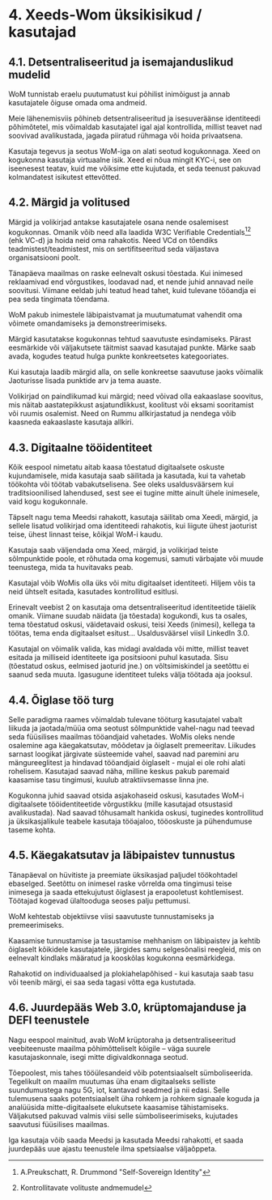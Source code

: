 # 4. Xeeds-Wom üksikisikud / kasutajad

## 4.1. Detsentraliseeritud ja isemajanduslikud mudelid

WoM tunnistab eraelu puutumatust kui põhilist inimõigust ja annab kasutajatele õiguse omada oma andmeid.

Meie lähenemisviis põhineb detsentraliseeritud ja isesuveräänse identiteedi põhimõtetel, mis võimaldab kasutajatel igal ajal kontrollida, millist teavet nad soovivad avalikustada, jagada piiratud rühmaga või hoida privaatsena.

Kasutaja tegevus ja seotus WoM-iga on alati seotud kogukonnaga. Xeed on kogukonna kasutaja virtuaalne isik. Xeed ei nõua mingit KYC-i, see on iseenesest teatav, kuid me võiksime ette kujutada, et seda teenust pakuvad kolmandatest isikutest ettevõtted.

## 4.2. Märgid ja volitused

Märgid ja volikirjad antakse kasutajatele osana nende osalemisest kogukonnas. Omanik võib need alla laadida W3C Verifiable Credentials[^7][^8] (ehk VC-d) ja hoida neid oma rahakotis. Need VCd on tõendiks teadmistest/teadmistest, mis on sertifitseeritud seda väljastava organisatsiooni poolt.

Tänapäeva maailmas on raske eelnevalt oskusi tõestada. Kui inimesed reklaamivad end võrgustikes, loodavad nad, et nende juhid annavad neile soovitusi. Viimane eeldab juhi teatud head tahet, kuid tulevane tööandja ei pea seda tingimata tõendama.

WoM pakub inimestele läbipaistvamat ja muutumatumat vahendit oma võimete omandamiseks ja demonstreerimiseks.

Märgid kasutatakse kogukonnas tehtud saavutuste esindamiseks. Pärast eesmärkide või väljakutsete täitmist saavad kasutajad punkte. Märke saab avada, kogudes teatud hulga punkte konkreetsetes kategooriates.

Kui kasutaja laadib märgid alla, on selle konkreetse saavutuse jaoks võimalik Jaoturisse lisada punktide arv ja tema auaste.

Volikirjad on paindlikumad kui märgid; need võivad olla eakaaslase soovitus, mis näitab aastatepikkust asjatundlikkust, koolitust või eksami sooritamist või ruumis osalemist. Need on Rummu allkirjastatud ja nendega võib kaasneda eakaaslaste kasutaja allkiri.

## 4.3. Digitaalne tööidentiteet

Kõik eespool nimetatu aitab kaasa tõestatud digitaalsete oskuste kujundamisele, mida kasutaja saab säilitada ja kasutada, kui ta vahetab töökohta või töötab vabakutselisena. See oleks usaldusväärsem kui traditsioonilised lahendused, sest see ei tugine mitte ainult ühele inimesele, vaid kogu kogukonnale.

Täpselt nagu tema Meedsi rahakott, kasutaja säilitab oma Xeedi, märgid, ja sellele lisatud volikirjad oma identiteedi rahakotis, kui liigute ühest jaoturist teise, ühest linnast teise, kõikjal WoM-i kaudu.

Kasutaja saab väljendada oma Xeed, märgid, ja volikirjad teiste sõlmpunktide poole, et rõhutada oma kogemusi, samuti värbajate või muude teenustega, mida ta huvitavaks peab.

Kasutajal võib WoMis olla üks või mitu digitaalset identiteeti. Hiljem võis ta neid ühtselt esitada, kasutades kontrollitud esitlusi.

Erinevalt veebist 2 on kasutaja oma detsentraliseeritud identiteetide täielik omanik. Viimane suudab näidata (ja tõestada) kogukondi, kus ta osales, tema tõestatud oskusi, väidetavaid oskusi, teisi Xeeds (inimesi), kellega ta töötas, tema enda digitaalset esitust... Usaldusväärsel viisil LinkedIn 3.0.

Kasutajal on võimalik valida, kas midagi avaldada või mitte, millist teavet esitada ja milliseid identiteete iga positsiooni puhul kasutada. Sisu (tõestatud oskus, eelmised jaoturid jne.) on võltsimiskindel ja seetõttu ei saanud seda muuta. Igasugune identiteet tuleks välja töötada aja jooksul.

## 4.4. Õiglase töö turg

Selle paradigma raames võimaldab tulevane tööturg kasutajatel vabalt liikuda ja jaotada/müüa oma seotust sõlmpunktide vahel-nagu nad teevad seda füüsilises maailmas tööandjaid vahetades. WoMis oleks nende osalemine aga käegakatsutav, mõõdetav ja õiglaselt premeeritav. Liikudes sarnast loogikat järgivate süsteemide vahel, saavad nad paremini aru mängureeglitest ja hindavad tööandjaid õiglaselt - mujal ei ole rohi alati rohelisem. Kasutajad saavad näha, milline keskus pakub paremaid kaasamise tasu tingimusi, kuulub atraktiivsemasse linna jne.

Kogukonna juhid saavad otsida asjakohaseid oskusi, kasutades WoM-i digitaalsete tööidentiteetide võrgustikku (mille kasutajad otsustasid avalikustada). Nad saavad tõhusamalt hankida oskusi, tuginedes kontrollitud ja üksikasjalikule teabele kasutaja tööajaloo, tööoskuste ja pühendumuse taseme kohta.

## 4.5. Käegakatsutav ja läbipaistev tunnustus

Tänapäeval on hüvitiste ja preemiate üksikasjad paljudel töökohtadel ebaselged. Seetõttu on inimesel raske võrrelda oma tingimusi teise inimesega ja saada ettekujutust õiglasest ja erapooletust kohtlemisest. Töötajad kogevad ülaltooduga seoses palju pettumusi.

WoM kehtestab objektiivse viisi saavutuste tunnustamiseks ja premeerimiseks.

Kaasamise tunnustamise ja tasustamise mehhanism on läbipaistev ja kehtib õiglaselt kõikidele kasutajatele, järgides samu selgesõnalisi reegleid, mis on eelnevalt kindlaks määratud ja kooskõlas kogukonna eesmärkidega.

Rahakotid on individuaalsed ja plokiahelapõhised - kui kasutaja saab tasu või teenib märgi, ei saa seda tagasi võtta ega kustutada.

## 4.6. Juurdepääs Web 3.0, krüptomajanduse ja DEFI teenustele

Nagu eespool mainitud, avab WoM krüptoraha ja detsentraliseeritud veebiteenuste maailma põhimõtteliselt kõigile – väga suurele kasutajaskonnale, isegi mitte digivaldkonnaga seotud.

Tõepoolest, mis tahes tööülesandeid võib potentsiaalselt sümboliseerida. Tegelikult on maailm muutumas üha enam digitaalseks selliste suundumustega nagu 5G, iot, kantavad seadmed ja nii edasi. Selle tulemusena saaks potentsiaalselt üha rohkem ja rohkem signaale koguda ja analüüsida mitte-digitaalsete elukutsete kaasamise tähistamiseks. Väljakutsed pakuvad valmis viisi selle sümboliseerimiseks, kujutades saavutusi füüsilises maailmas.

Iga kasutaja võib saada Meedsi ja kasutada Meedsi rahakotti, et saada juurdepääs uue ajastu teenustele ilma spetsiaalse väljaõppeta.

[^7]: A.Preukschatt, R. Drummond "Self-Sovereign Identity"
[^8]: Kontrollitavate volituste andmemudel
